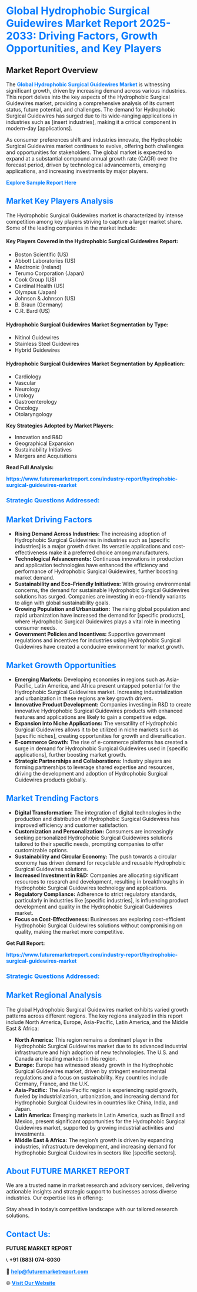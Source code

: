 <h1 style="color: #007BFF;">Global Hydrophobic Surgical Guidewires Market Report 2025-2033: Driving Factors, Growth Opportunities, and Key Players</h1>

<section id="overview">
<h2>Market Report Overview</h2>
<p>The <a href="https://www.futuremarketreport.com/industry-report/hydrophobic-surgical-guidewires-market" style="color: #007BFF; text-decoration: none;"><strong>Global Hydrophobic Surgical Guidewires Market</strong></a> is witnessing significant growth, driven by increasing demand across various industries. This report delves into the key aspects of the Hydrophobic Surgical Guidewires market, providing a comprehensive analysis of its current status, future potential, and challenges. The demand for Hydrophobic Surgical Guidewires has surged due to its wide-ranging applications in industries such as [insert industries], making it a critical component in modern-day [applications].</p>
<p>As consumer preferences shift and industries innovate, the Hydrophobic Surgical Guidewires market continues to evolve, offering both challenges and opportunities for stakeholders. The global market is expected to expand at a substantial compound annual growth rate (CAGR) over the forecast period, driven by technological advancements, emerging applications, and increasing investments by major players.</p>
</section>

<section id="overview">
<p><a href="https://www.futuremarketreport.com/request-sample/reportId=104172" style="color: #007BFF; text-decoration: none;"><strong>Explore Sample Report Here</strong></a></p>
</section>

<section id="key-players">
<h2 style="color: #007BFF;">Market Key Players Analysis</h2>
<p>The Hydrophobic Surgical Guidewires market is characterized by intense competition among key players striving to capture a larger market share. Some of the leading companies in the market include:</p>
<h4>Key Players Covered in the Hydrophobic Surgical Guidewires Report:</h4>
<ul><li>Boston Scientific (US)</li><li>Abbott Laboratories (US)</li><li>Medtronic (Ireland)</li><li>Terumo Corporation (Japan)</li><li>Cook Group (US)</li><li>Cardinal Health (US)</li><li>Olympus (Japan)</li><li>Johnson &amp; Johnson (US)</li><li>B. Braun (Germany)</li><li>C.R. Bard (US)</li></ul>
<h4>Hydrophobic Surgical Guidewires Market Segmentation by Type:</h4>
<ul><li>Nitinol Guidewires</li><li>Stainless Steel Guidewires</li><li>Hybrid Guidewires</li></ul>

<h4>Hydrophobic Surgical Guidewires Market Segmentation by Application:</h4>
<ul><li>Cardiology</li><li>Vascular</li><li>Neurology</li><li>Urology</li><li>Gastroenterology</li><li>Oncology</li><li>Otolaryngology</li></ul>
<p><strong>Key Strategies Adopted by Market Players:</strong></p>
<ul>
<li>Innovation and R&D</li>
<li>Geographical Expansion</li>
<li>Sustainability Initiatives</li>
<li>Mergers and Acquisitions</li>
</ul>
</section>

<section>
<p><strong>Read Full Analysis: </strong></p><a href="https://www.futuremarketreport.com/industry-report/hydrophobic-surgical-guidewires-market" style="color: #007BFF; text-decoration: none;"><strong>https://www.futuremarketreport.com/industry-report/hydrophobic-surgical-guidewires-market</strong></a>
<h3 style="color: #007BFF;">Strategic Questions Addressed:</h3>
</section>

<section id="driving-factors">
<h2 style="color: #007BFF;">Market Driving Factors</h2>
<ul>
<li><strong>Rising Demand Across Industries:</strong> The increasing adoption of Hydrophobic Surgical Guidewires in industries such as [specific industries] is a major growth driver. Its versatile applications and cost-effectiveness make it a preferred choice among manufacturers.</li>
<li><strong>Technological Advancements:</strong> Continuous innovations in production and application technologies have enhanced the efficiency and performance of Hydrophobic Surgical Guidewires, further boosting market demand.</li>
<li><strong>Sustainability and Eco-Friendly Initiatives:</strong> With growing environmental concerns, the demand for sustainable Hydrophobic Surgical Guidewires solutions has surged. Companies are investing in eco-friendly variants to align with global sustainability goals.</li>
<li><strong>Growing Population and Urbanization:</strong> The rising global population and rapid urbanization have increased the demand for [specific products], where Hydrophobic Surgical Guidewires plays a vital role in meeting consumer needs.</li>
<li><strong>Government Policies and Incentives:</strong> Supportive government regulations and incentives for industries using Hydrophobic Surgical Guidewires have created a conducive environment for market growth.</li>
</ul>
</section>

<section id="growth-opportunities">
<h2 style="color: #007BFF;">Market Growth Opportunities</h2>
<ul>
<li><strong>Emerging Markets:</strong> Developing economies in regions such as Asia-Pacific, Latin America, and Africa present untapped potential for the Hydrophobic Surgical Guidewires market. Increasing industrialization and urbanization in these regions are key growth drivers.</li>
<li><strong>Innovative Product Development:</strong> Companies investing in R&D to create innovative Hydrophobic Surgical Guidewires products with enhanced features and applications are likely to gain a competitive edge.</li>
<li><strong>Expansion into Niche Applications:</strong> The versatility of Hydrophobic Surgical Guidewires allows it to be utilized in niche markets such as [specific niches], creating opportunities for growth and diversification.</li>
<li><strong>E-commerce Growth:</strong> The rise of e-commerce platforms has created a surge in demand for Hydrophobic Surgical Guidewires used in [specific applications], further boosting market growth.</li>
<li><strong>Strategic Partnerships and Collaborations:</strong> Industry players are forming partnerships to leverage shared expertise and resources, driving the development and adoption of Hydrophobic Surgical Guidewires products globally.</li>
</ul>
</section>

<section id="trending-factors">
<h2 style="color: #007BFF;">Market Trending Factors</h2>
<ul>
<li><strong>Digital Transformation:</strong> The integration of digital technologies in the production and distribution of Hydrophobic Surgical Guidewires has improved efficiency and customer satisfaction.</li>
<li><strong>Customization and Personalization:</strong> Consumers are increasingly seeking personalized Hydrophobic Surgical Guidewires solutions tailored to their specific needs, prompting companies to offer customizable options.</li>
<li><strong>Sustainability and Circular Economy:</strong> The push towards a circular economy has driven demand for recyclable and reusable Hydrophobic Surgical Guidewires solutions.</li>
<li><strong>Increased Investment in R&D:</strong> Companies are allocating significant resources to research and development, resulting in breakthroughs in Hydrophobic Surgical Guidewires technology and applications.</li>
<li><strong>Regulatory Compliance:</strong> Adherence to strict regulatory standards, particularly in industries like [specific industries], is influencing product development and quality in the Hydrophobic Surgical Guidewires market.</li>
<li><strong>Focus on Cost-Effectiveness:</strong> Businesses are exploring cost-efficient Hydrophobic Surgical Guidewires solutions without compromising on quality, making the market more competitive.</li>
</ul>
</section>

<section>
<p><strong>Get Full Report: </strong></p><a href="https://www.futuremarketreport.com/industry-report/hydrophobic-surgical-guidewires-market" style="color: #007BFF; text-decoration: none;"><strong>https://www.futuremarketreport.com/industry-report/hydrophobic-surgical-guidewires-market</strong></a>
<h3 style="color: #007BFF;">Strategic Questions Addressed:</h3>
</section>


<section id="regional-analysis">
<h2 style="color: #007BFF;">Market Regional Analysis</h2>
<p>The global Hydrophobic Surgical Guidewires market exhibits varied growth patterns across different regions. The key regions analyzed in this report include North America, Europe, Asia-Pacific, Latin America, and the Middle East & Africa:</p>
<ul>
<li><strong>North America:</strong> This region remains a dominant player in the Hydrophobic Surgical Guidewires market due to its advanced industrial infrastructure and high adoption of new technologies. The U.S. and Canada are leading markets in this region.</li>
<li><strong>Europe:</strong> Europe has witnessed steady growth in the Hydrophobic Surgical Guidewires market, driven by stringent environmental regulations and a focus on sustainability. Key countries include Germany, France, and the U.K.</li>
<li><strong>Asia-Pacific:</strong> The Asia-Pacific region is experiencing rapid growth, fueled by industrialization, urbanization, and increasing demand for Hydrophobic Surgical Guidewires in countries like China, India, and Japan.</li>
<li><strong>Latin America:</strong> Emerging markets in Latin America, such as Brazil and Mexico, present significant opportunities for the Hydrophobic Surgical Guidewires market, supported by growing industrial activities and investments.</li>
<li><strong>Middle East & Africa:</strong> The region’s growth is driven by expanding industries, infrastructure development, and increasing demand for Hydrophobic Surgical Guidewires in sectors like [specific sectors].</li>
</ul>
</section>

<footer>
<h2 style="color: #007BFF;">About FUTURE MARKET REPORT</h2>
<p>We are a trusted name in market research and advisory services, delivering actionable insights and strategic support to businesses across diverse industries. Our expertise lies in offering:</p>

<p>Stay ahead in today’s competitive landscape with our tailored research solutions.</p>

<h2 style="color: #007BFF;">Contact Us:</h2>
<p><strong>FUTURE MARKET REPORT</strong></p>
<p>📞 <strong>+91 (883) 074-8030</strong></p>
<p>📧 <strong><a href="mailto:help@futuremarketreport.com" style="color: #007BFF;">help@futuremarketreport.com</a></strong></p>
<p>🌐 <strong><a href="https://www.futuremarketreport.com/" style="color: #007BFF;">Visit Our Website</a></strong></p>
</footer>